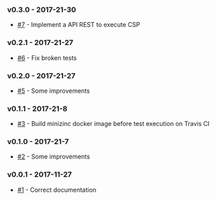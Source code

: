 ### v0.3.0 - 2017-21-30

- [#7](https://github.com/isa-group/governify-csp-tools/issues/7) - Implement a API REST to execute CSP 

### v0.2.1 - 2017-21-27

- [#6](https://github.com/isa-group/governify-csp-tools/issues/6) - Fix broken tests

### v0.2.0 - 2017-21-27

- [#5](https://github.com/isa-group/governify-csp-tools/issues/5) - Some improvements

### v0.1.1 - 2017-21-8

- [#3](https://github.com/isa-group/governify-csp-tools/issues/3) - Build minizinc docker image before test execution on Travis CI

### v0.1.0 - 2017-21-7

- [#2](https://github.com/isa-group/governify-csp-tools/issues/2) - Some improvements

### v0.0.1 - 2017-11-27

- [#1](https://github.com/isa-group/governify-csp-tools/issues/1) - Correct documentation

